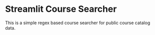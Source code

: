 # Streamlit Course Searcher
This is a simple regex based course searcher for public course catalog data. 

